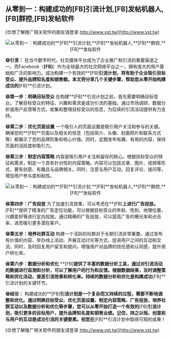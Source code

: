 ## **从零到一：构建成功的**[FB]**引流计划,**[FB]**发帖机器人,**[FB]**群控,**[FB]**发帖软件**

[😍想了解推广相关软件的朋友请登录 http://www.vst.tw](http://www.vst.tw)

 <center><img src="https://vst.tw/MP4/tuiguang/png/8.png" alt="从零到一：构建成功的**[FB]**引流计划,**[FB]**发帖机器人,**[FB]**群控,**[FB]**发帖软件"></center>

**😄引言：**
在当今数字时代，社交媒体平台成为了企业推广和引流的重要渠道之一。而Facebook（**[FB]**）作为全球最大的社交网络平台之一，拥有庞大的用户基础和广泛的影响力。成功构建一个有效的**[FB]**引流计划，将有助于企业吸引目标受众、提升品牌知名度和销售额。本文将分享几个关键步骤，帮助您从零开始构建成功的**[FB]**引流计划。

**😄第一步：明确目标受众**
在构建**[FB]**引流计划之前，首先需要明确目标受众。了解目标受众的特征、兴趣和需求是成功引流的基础。通过市场调研、数据分析或用户反馈等方式，收集和整理目标受众的信息，为后续的引流活动提供有力支持。

**😄第二步：优化页面设置**
一个吸引人的页面设置是吸引用户关注和参与的关键。确保您的**[FB]**页面以及相关的信息（包括简介、头像、封面照片和联系方式等）都展示了您的品牌形象和核心价值。同时，定期发布有趣、有用的内容，保持页面的活跃度和吸引力。

**😄第三步：制定内容策略**
内容是吸引用户关注和留存的核心。根据目标受众的特征和需求，制定一个具有针对性的内容策略。内容可以包括文章、图片、视频等形式，要有创意、有趣且与品牌相关。同时，注意与用户互动，回复评论、提问等，增加用户参与度和粘性。

 <center><img src="https://vst.tw/MP4/tuiguang/png/0.png" alt="从零到一：构建成功的**[FB]**引流计划,**[FB]**发帖机器人,**[FB]**群控,**[FB]**发帖软件"></center>

**😄第四步：广告投放**
为了加速引流效果，可以考虑在**[FB]**上进行广告投放。**[FB]**提供了精准的广告定位功能，可以根据目标受众的年龄、性别、地理位置、兴趣爱好等进行定向投放。通过精确的广告投放，可以提高广告的曝光率和点击率，进而吸引更多潜在客户。

**😄第五步：培养社群互动**
构建一个活跃的社群对于长期引流非常重要。通过发布有价值的内容、举办线上活动、开展互动讨论等方式，促进用户之间的互动和交流。同时，及时回复用户留言和提问，增强用户对品牌的信任感和认同感，提升用户转化率。

**😄第六步：数据分析和优化**
**[FB]**提供了丰富的数据分析工具，通过对引流活动的数据进行监测和分析，可以了解用户的行为和反馈。根据数据结果，及时调整策略和优化活动，提高引流效果和转化率。持续的数据分析和优化是构建成功**[FB]**引流计划的关键环节。

**😄结论：**
构建成功的**[FB]**引流计划是一个复杂而又持续的过程，需要不断地调整和优化。通过明确目标受众、优化页面设置、制定内容策略、广告投放、培养社群互动以及数据分析和优化等步骤，您可以从零开始打造一个有效的**[FB]**引流计划，吸引更多的目标用户，提升品牌知名度和销售业绩。记住，持之以恒、创意和与用户的互动是成功引流的关键要素。祝您在**[FB]**引流计划中取得可观的成果！

[😍想了解推广相关软件的朋友请登录 http://www.vst.tw](http://www.vst.tw)



